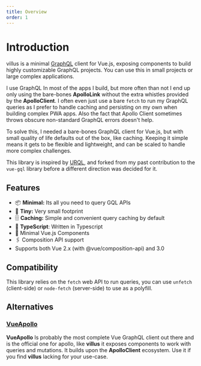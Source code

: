 ```yaml
---
title: Overview
order: 1
---
```


# Introduction

villus is a minimal [GraphQL](https://graphql.org/) client for Vue.js, exposing components to build highly customizable GraphQL projects. You can use this in small projects or large complex applications.

I use GraphQL In most of the apps I build, but more often than not I end up only using the bare-bones **ApolloLink** without the extra whistles provided by the **ApolloClient**. I often even just use a bare `fetch` to run my GraphQL queries as I prefer to handle caching and persisting on my own when building complex PWA apps. Also the fact that Apollo Client sometimes throws obscure non-standard GraphQL errors doesn't help.

To solve this, I needed a bare-bones GraphQL client for Vue.js, but with small quality of life defaults out of the box, like caching. Keeping it simple means it gets to be flexible and lightweight, and can be scaled to handle more complex challenges.

This library is inspired by [URQL](https://github.com/FormidableLabs/urql), and forked from my past contribution to the `vue-gql` library before a different direction was decided for it.

## Features

- 📦 **Minimal:** Its all you need to query GQL APIs
- 🦐 **Tiny:** Very small footprint
- 🗄 **Caching:** Simple and convenient query caching by default
- 💪 **TypeScript**: Written in Typescript
- 💚 Minimal Vue.js Components
- 🖇 Composition API support
- Supports both Vue 2.x (with @vue/composition-api) and 3.0

## Compatibility

This library relies on the `fetch` web API to run queries, you can use `unfetch` (client-side) or `node-fetch` (server-side) to use as a polyfill.

## Alternatives

### [VueApollo](https://github.com/vue/vue-apollo)

**VueApollo** Is probably the most complete Vue GraphQL client out there and is the official one for apollo, like **villus** it exposes components to work with queries and mutations. It builds upon the **ApolloClient** ecosystem. Use it if you find **villus** lacking for your use-case.
